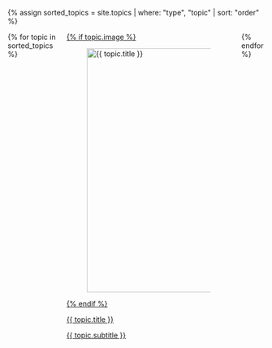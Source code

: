 {% assign sorted_topics = site.topics | where: "type", "topic" | sort: "order" %}

<div class="columns is-multiline">
    {% for topic in sorted_topics %}
    <div class="column is-4-desktop is-6-tablet">
        <a href="{{ topic.url | prepend: site.baseurl }}">
            <div class="card">
                {% if topic.image %}
                <div class="card-image">
                    <figure class="image">
                        <img src="{{ site.baseurl }}/topics/assets/{{ topic.image }}" alt="{{ topic.title }}" width="640px" height="480px" />
                    </figure>
                </div>
                {% endif %}
                <div class="card-content">
                    <p class="title is-4">{{ topic.title }}</p>
                    <p class="subtitle is-4">{{ topic.subtitle }}</p>
                </div>
            </div>
        </a>
    </div>
    {% endfor %}
</div>